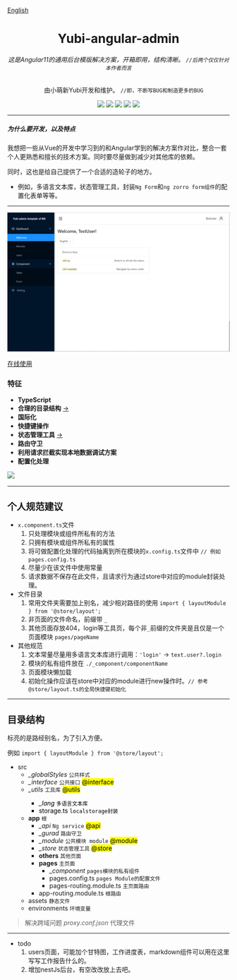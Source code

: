 [English](./README.md)

  <h1 align="center"> Yubi-angular-admin </h1>
  <h6  align="center"> 这是Angular11的通用后台模版解决方案，开箱即用，结构清晰。
    <code align="center">//后两个仅仅针对本作者而言</code> 
  </h6>

  <ul align="center">
  由小萌新Yubi开发和维护。 <code>//即，不断写BUG和制造更多的BUG</code>
  </ul>

  <div align="center">
    <span>
      <img src="https://img.shields.io/badge/@angular/cli-11.0.2-green.svg">
    </span>
    <span>
      <img src="https://img.shields.io/badge/typescript-4.0.2-green.svg">
    </span>
    <span>
      <img src="https://img.shields.io/badge/tslint-6.1.0-green.svg">
    </span>
    <span>
      <img src="https://img.shields.io/badge/rxjs-6.6.0-green.svg">
    </span>
    <span>
      <img src="https://img.shields.io/badge/ng zorro antd-10.2.1-green.svg">
    </span>
  </div>

---

##### 为什么要开发，以及特点
我想把一些从Vue的开发中学习到的和Angular学到的解决方案作对比，整合一套个人更熟悉和擅长的技术方案。同时要尽量做到减少对其他库的依赖。

同时，这也是给自己提供了一个合适的造轮子的地方。
- 例如，多语言文本库，状态管理工具，封装`Ng Form`和`ng zorro form组件`的配置化表单等等。

---

![image](./docs/main.png)

[在线使用](https://yubi233.gitee.io/yubi-angular-admin)

### 特征
- **TypeScript**
- **合理的目录结构** [->](#目录结构)
- **国际化**
- **快捷键操作**
- **状态管理工具** [->](https://gitee.com/Yubi233/md_note/blob/master/Js&Ts/%E7%AE%80%E6%98%93%E7%8A%B6%E6%80%81%E7%AE%A1%E7%90%86%E5%B7%A5%E5%85%B7/index.md)
- **路由守卫**
- **利用请求拦截实现本地数据调试方案**
- **配置化处理**     

<img src="https://img.shields.io/badge/目前进度-文档编写ing-orange.svg"/>


---
## 个人规范建议

- `x.component.ts`文件
  1. 只处理模块或组件所私有的方法
  2. 只拥有模块或组件所私有的属性
  3. 将可做配置化处理的代码抽离到所在模块的`x.config.ts`文件中 `// 例如 pages.config.ts`
  4. 尽量少在该文件中使用常量
  5. 请求数据不保存在此文件，且请求行为通过store中对应的module封装处理。
- 文件目录 
  1. 常用文件夹需要加上别名，减少相对路径的使用 `import { layoutModule } from '@store/layout';`
  2. 非页面的文件命名，前缀带 `_`
  3. 其他页面存放404，login等工具页，每个非`_`前缀的文件夹是且仅是一个页面模块 `pages/pageName`
- 其他规范
  1. 文本常量尽量用多语言文本库进行调用：`'login'` → `text.user?.login`
  2. 模块的私有组件放在 `./_component/componentName`
  3. 页面模块懒加载
  4. 初始化操作应该在store中对应的module进行new操作时。`// 参考@store/layout.ts的全局快捷键初始化`

---

## 目录结构
标亮的是路经别名，为了引入方便。

例如 `import { layoutModule } from '@store/layout';`

- src
  - *_globalStyles* `公共样式`
  - *_interface* `公共接口` <mark>@interface</mark>
  - *_utils* `工具库`   <mark>@utils
    - *_lang* `多语言文本库` 
    - storage.ts `localstorage封装`
  - **app** `根`
    - *_api* `Ng service` <mark>@api
    - *_gurad* `路由守卫` 
    - *_module* `公共模块 module` <mark>@module
    - *_store* `状态管理工具` <mark>@store
    - **others** `其他页面`
    - **pages** `主页面`
      - *_component* `pages模块的私有组件`
      - pages.config.ts `pages Module的配置文件`
      - pages-routing.module.ts `主页面路由`
    - app-routing.module.ts `根路由`
  - assets `静态文件`
  - environments `环境变量`

> 解决跨域问题 *proxy.conf.json* 代理文件

---

- todo
  1. users页面，可能加个甘特图，工作进度表，markdown组件可以用在这里写写工作报告什么的。
  2. 增加nestJs后台，有空改改放上去吧。